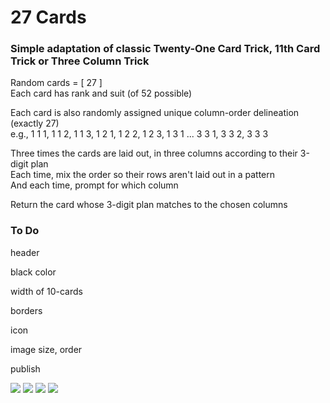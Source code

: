 # 27 Cards
### Simple adaptation of classic Twenty-One Card Trick, 11th Card Trick or Three Column Trick

Random cards = [ 27 ]  
Each card has rank and suit (of 52 possible)

Each card is also randomly assigned unique column-order delineation (exactly 27)  
e.g., 1 1 1, 1 1 2, 1 1 3, 1 2 1, 1 2 2, 1 2 3, 1 3 1 ... 3 3 1, 3 3 2, 3 3 3

Three times the cards are laid out, in three columns according to their 3-digit plan  
Each time, mix the order so their rows aren't laid out in a pattern  
And each time, prompt for which column

Return the card whose 3-digit plan matches to the chosen columns

### To Do

header

black color

width of 10-cards

borders

icon

image size, order

publish

![](misc/Screenshot_20240924-233224.png)
![](misc/Screenshot_20240924-233212.png)
![](misc/Screenshot_20240924-233142.png)
![](misc/Screenshot_20240924-233128.png)
